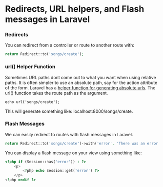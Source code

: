 Redirects, URL helpers, and Flash messages in Laravel
======

### Redirects

You can redirect from a controller or route to another route with:

```php
return Redirect::to('songs/create');
```

### url() Helper Function

Sometimes URL paths dont come out to what you want when using relative paths. It is often simpler to use an absolute path, say for the action attribute of the form. Laravel has a [helper function for generating absolute urls](http://laravel.com/docs/helpers#urls). The url() function takes the route path as the argument.  

```html
echo url('songs/create');
```

This will generate something like: localhost:8000/songs/create.


### Flash Messages

We can easily redirect to routes with flash messages in Laravel.

```php
return Redirect::to('songs/create')->with('error', 'There was an error creating the song.');
```

You can display a flash message on your view using something like:

```php
<?php if (Session::has('error')) : ?>
	<p>
		<?php echo Session::get('error') ?>
	</p>
<?php endif ?>
```